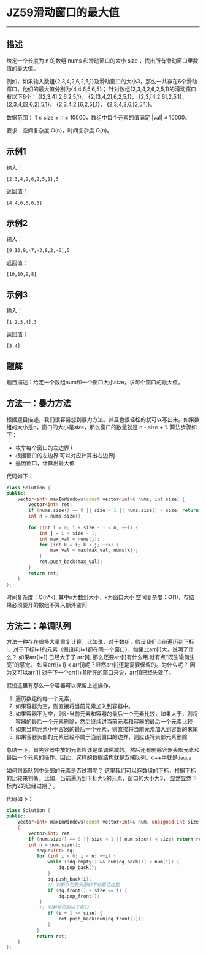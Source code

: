 # JZ59滑动窗口的最大值

---

## 描述

给定一个长度为 n 的数组 nums 和滑动窗口的大小 size ，找出所有滑动窗口里数值的最大值。

例如，如果输入数组{2,3,4,2,6,2,5,1}及滑动窗口的大小3，那么一共存在6个滑动窗口，他们的最大值分别为{4,4,6,6,6,5}； 针对数组{2,3,4,2,6,2,5,1}的滑动窗口有以下6个： {[2,3,4],2,6,2,5,1}， {2,[3,4,2],6,2,5,1}， {2,3,[4,2,6],2,5,1}， {2,3,4,[2,6,2],5,1}， {2,3,4,2,[6,2,5],1}， {2,3,4,2,6,[2,5,1]}。

数据范围： 1 $\le$ size $\le$ n $\le$ 10000，数组中每个元素的值满足 |val| $\le$ 10000。

要求：空间复杂度 O(n)，时间复杂度 O(n)。



## 示例1

输入：

```
[2,3,4,2,6,2,5,1],3
```

返回值：

```
[4,4,6,6,6,5]
```

## 示例2

输入：

```
[9,10,9,-7,-3,8,2,-6],5
```

返回值：

```
[10,10,9,8]
```

## 示例3

输入：

```
[1,2,3,4],3
```

返回值：

```
[3,4]
```





## 题解

题目描述：给定一个数组num和一个窗口大小size，求每个窗口的最大值。

## 方法一：暴力方法

根据题目描述，我们很容易想到暴力方法。并且也很轻松的就可以写出来。如果数组的大小是n，窗口的大小是size，那么窗口的数量就是 n - size + 1.
算法步骤如下：

- 枚举每个窗口的左边界 i
- 根据窗口的左边界i可以对应计算出右边界j
- 遍历窗口，计算出最大值

代码如下：

```cpp
class Solution {
public:
    vector<int> maxInWindows(const vector<int>& nums, int size) {
        vector<int> ret;
        if (nums.size() == 0 || size < 1 || nums.size() < size) return ret;
        int n = nums.size();
 
        for (int i = 0; i + size - 1 < n; ++i) {
            int j = i + size - 1;
            int max_val = nums[j];
            for (int k = i; k < j; ++k) {
                max_val = max(max_val, nums[k]);
            }
            ret.push_back(max_val);
        }
        return ret;
    }
};
```

时间复杂度：O(n*k), 其中n为数组大小，k为窗口大小
空间复杂度：O(1)，存结果必须要开的数组不算入额外空间



## 方法二：单调队列

方法一种存在很多大量重复计算，比如说，对于数组，假设我们当前遍历到下标i，对于下标i+1的元素（假设i和i+1都在同一个窗口），如果比arr[i]大，说明了什么？
如果arr[i+1] 已经大于了 arr[i], 那么还要arr[i]有什么用.就有点“既生瑜何生亮”的感觉。
如果arr[i+1] < arr[i]呢？显然arr[i]还是需要保留的。为什么呢？
因为又可以arr[i] 对于下一个arr[i+1]所在的窗口来说，arr[i]已经失效了。

假设这里有那么一个容器可以保留上述操作。

1. 遍历数组的每一个元素，
2. 如果容器为空，则直接将当前元素加入到容器中。
3. 如果容器不为空，则让当前元素和容器的最后一个元素比较，如果大于，则将容器的最后一个元素删除，然后继续讲当前元素和容器的最后一个元素比较
4. 如果当前元素小于容器的最后一个元素，则直接将当前元素加入到容器的末尾
5. 如果容器头部的元素已经不属于当前窗口的边界，则应该将头部元素删除

总结一下，首先容器中放的元素应该是单调递减的。然后还有删除容器头部元素和最后一个元素的操作。因此，这样的数据结构就是双端队列。c++中就是`deque`

如何判断队列中头部的元素是否过期呢？
这里我们可以存数组的下标，根据下标的比较来判断。比如，当前遍历到下标为5的元素，窗口的大小为3， 显然显然下标为2的已经过期了。

代码如下：

```cpp
class Solution {
public:
    vector<int> maxInWindows(const vector<int>& num, unsigned int size)
    {
        vector<int> ret;
        if (num.size() == 0 || size < 1 || num.size() < size) return ret;
        int n = num.size();
           deque<int> dq;
           for (int i = 0; i < n; ++i) {
               while (!dq.empty() && num[dq.back()] < num[i]) {
                   dq.pop_back();
               }
               dq.push_back(i);
               // 判断队列的头部的下标是否过期
               if (dq.front() + size <= i) {
                   dq.pop_front();
            }
            // 判断是否形成了窗口
               if (i + 1 >= size) {
                   ret.push_back(num[dq.front()]);
               }
           }
           return ret; 
    }
};
```

